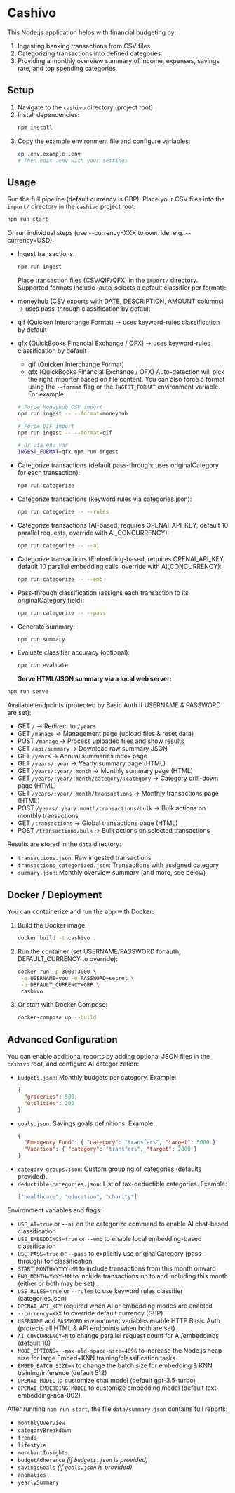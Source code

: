 # Cashivo

This Node.js application helps with financial budgeting by:

1. Ingesting banking transactions from CSV files
2. Categorizing transactions into defined categories
3. Providing a monthly overview summary of income, expenses, savings rate, and top spending categories

## Setup

1. Navigate to the `cashivo` directory (project root)
2. Install dependencies:
   ```bash
   npm install
   ```
3. Copy the example environment file and configure variables:
   ```bash
   cp .env.example .env
   # Then edit .env with your settings
   ```

## Usage

Run the full pipeline (default currency is GBP). Place your CSV files into the `import/` directory in the `cashivo` project root:

```bash
npm run start
```

Or run individual steps (use --currency=XXX to override, e.g. --currency=USD):

- Ingest transactions:
  ```bash
  npm run ingest
  ```
  Place transaction files (CSV/QIF/QFX) in the `import/` directory.
  Supported formats include (auto-selects a default classifier per format):
- moneyhub (CSV exports with DATE, DESCRIPTION, AMOUNT columns) → uses pass-through classification by default
- qif (Quicken Interchange Format) → uses keyword-rules classification by default
- qfx (QuickBooks Financial Exchange / OFX) → uses keyword-rules classification by default

  - qif (Quicken Interchange Format)
  - qfx (QuickBooks Financial Exchange / OFX)
    Auto-detection will pick the right importer based on file content.
    You can also force a format using the `--format` flag or the
    `INGEST_FORMAT` environment variable. For example:

  ```bash
  # Force Moneyhub CSV import
  npm run ingest -- --format=moneyhub

  # Force QIF import
  npm run ingest -- --format=qif

  # Or via env var
  INGEST_FORMAT=qfx npm run ingest
  ```

- Categorize transactions (default pass-through: uses originalCategory for each transaction):
  ```bash
  npm run categorize
  ```
- Categorize transactions (keyword rules via categories.json):
  ```bash
  npm run categorize -- --rules
  ```
- Categorize transactions (AI-based, requires OPENAI_API_KEY; default 10 parallel requests, override with AI_CONCURRENCY):
  ```bash
  npm run categorize -- --ai
  ```
- Categorize transactions (Embedding-based, requires OPENAI_API_KEY; default 10 parallel embedding calls, override with AI_CONCURRENCY):
  ```bash
  npm run categorize -- --emb
  ```
- Pass-through classification (assigns each transaction to its originalCategory field):
  ```bash
  npm run categorize -- --pass
  ```
- Generate summary:
  ```bash
  npm run summary
  ```
- Evaluate classifier accuracy (optional):
  ```bash
  npm run evaluate
  ```
  **Serve HTML/JSON summary via a local web server:**

```bash
npm run serve
```

Available endpoints (protected by Basic Auth if USERNAME & PASSWORD are set):

- GET `/` → Redirect to `/years`
- GET `/manage` → Management page (upload files & reset data)
- POST `/manage` → Process uploaded files and show results
- GET `/api/summary` → Download raw summary JSON
- GET `/years` → Annual summaries index page
- GET `/years/:year` → Yearly summary page (HTML)
- GET `/years/:year/:month` → Monthly summary page (HTML)
- GET `/years/:year/:month/category/:category` → Category drill-down page (HTML)
- GET `/years/:year/:month/transactions` → Monthly transactions page (HTML)
- POST `/years/:year/:month/transactions/bulk` → Bulk actions on monthly transactions
- GET `/transactions` → Global transactions page (HTML)
- POST `/transactions/bulk` → Bulk actions on selected transactions

Results are stored in the `data` directory:

- `transactions.json`: Raw ingested transactions
- `transactions_categorized.json`: Transactions with assigned category
- `summary.json`: Monthly overview summary (and more, see below)

## Docker / Deployment

You can containerize and run the app with Docker:

1. Build the Docker image:
   ```bash
   docker build -t cashivo .
   ```
2. Run the container (set USERNAME/PASSWORD for auth, DEFAULT_CURRENCY to override):
   ```bash
   docker run -p 3000:3000 \
    -e USERNAME=you -e PASSWORD=secret \
    -e DEFAULT_CURRENCY=GBP \
    cashivo
   ```
3. Or start with Docker Compose:
   ```bash
   docker-compose up --build
   ```

## Advanced Configuration

You can enable additional reports by adding optional JSON files in the `cashivo` root, and configure AI categorization:

- `budgets.json`: Monthly budgets per category. Example:
  ```json
  {
    "groceries": 500,
    "utilities": 200
  }
  ```
- `goals.json`: Savings goals definitions. Example:
  ```json
  {
    "Emergency Fund": { "category": "transfers", "target": 5000 },
    "Vacation": { "category": "transfers", "target": 2000 }
  }
  ```
- `category-groups.json`: Custom grouping of categories (defaults provided).
- `deductible-categories.json`: List of tax-deductible categories. Example:
  ```json
  ["healthcare", "education", "charity"]
  ```

Environment variables and flags:

- `USE_AI=true` or `--ai` on the categorize command to enable AI chat-based classification
- `USE_EMBEDDINGS=true` or `--emb` to enable local embedding-based classification
- `USE_PASS=true` or `--pass` to explicitly use originalCategory (pass-through) for classification
- `START_MONTH=YYYY-MM` to include transactions from this month onward
- `END_MONTH=YYYY-MM` to include transactions up to and including this month
  (either or both may be set)
- `USE_RULES=true` or `--rules` to use keyword rules classifier (categories.json)
- `OPENAI_API_KEY` required when AI or embedding modes are enabled
- `--currency=XXX` to override default currency (GBP)
- `USERNAME` and `PASSWORD` environment variables enable HTTP Basic Auth (protects all HTML & API endpoints when both are set)
- `AI_CONCURRENCY=N` to change parallel request count for AI/embeddings (default 10)
- `NODE_OPTIONS=--max-old-space-size=4096` to increase the Node.js heap size for large Embed+KNN training/classification tasks
- `EMBED_BATCH_SIZE=N` to change the batch size for embedding & KNN training/inference (default 512)
- `OPENAI_MODEL` to customize chat model (default gpt-3.5-turbo)
- `OPENAI_EMBEDDING_MODEL` to customize embedding model (default text-embedding-ada-002)

After running `npm run start`, the file `data/summary.json` contains full reports:

- `monthlyOverview`
- `categoryBreakdown`
- `trends`
- `lifestyle`
- `merchantInsights`
- `budgetAdherence` _(if `budgets.json` is provided)_
- `savingsGoals` _(if `goals.json` is provided)_
- `anomalies`
- `yearlySummary`
